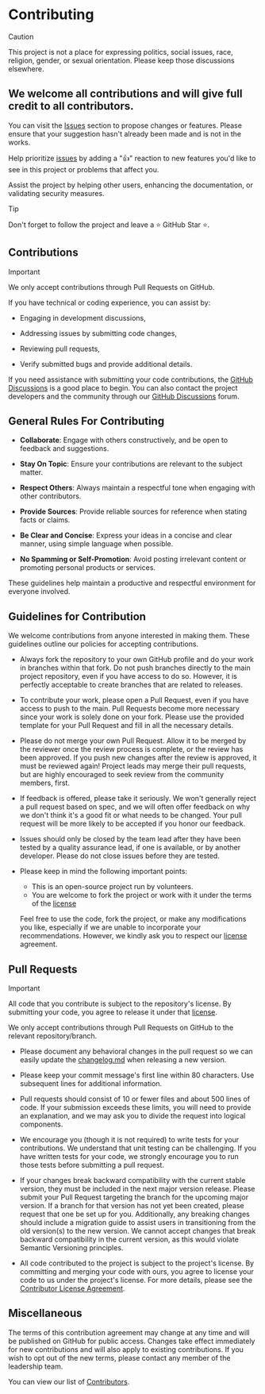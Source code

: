 # Contributing

> [!CAUTION]
>
> This project is not a place for expressing politics, social issues, race, religion, gender, or sexual orientation.
> Please keep those discussions elsewhere.

## We welcome all contributions and will give full credit to all contributors.

You can visit the [Issues](/../../issues) section to propose changes or features. Please ensure that your suggestion
hasn't already been made and is not in the works.

Help prioritize [issues](/../../issues) by adding a "👍" reaction to new features you'd like to see in this project or
problems that affect you.

Assist the project by helping other users, enhancing the documentation, or validating security measures.

> [!TIP]
>
> Don't forget to follow the project and leave a ⭐ GitHub Star ⭐.

## Contributions

> [!IMPORTANT]
>
> We only accept contributions through Pull Requests on GitHub.

If you have technical or coding experience, you can assist by:

- Engaging in development discussions,

- Addressing issues by submitting code changes,

- Reviewing pull requests,

- Verify submitted bugs and provide additional details.

If you need assistance with submitting your code contributions, the [GitHub Discussions](/../../discussions) is a good
place to begin. You can also contact the project developers and the community through our
[GitHub Discussions](/../../discussions) forum.

## General Rules For Contributing

- **Collaborate**: Engage with others constructively, and be open to feedback and suggestions.

- **Stay On Topic**: Ensure your contributions are relevant to the subject matter.

- **Respect Others**: Always maintain a respectful tone when engaging with other contributors.

- **Provide Sources**: Provide reliable sources for reference when stating facts or claims.

- **Be Clear and Concise**: Express your ideas in a concise and clear manner, using simple language when possible.

- **No Spamming or Self-Promotion**: Avoid posting irrelevant content or promoting personal products or services.

These guidelines help maintain a productive and respectful environment for everyone involved.

## Guidelines for Contribution

We welcome contributions from anyone interested in making them. These guidelines outline our policies for accepting
contributions.

- Always fork the repository to your own GitHub profile and do your work in branches within that fork. Do not push
  branches directly to the main project repository, even if you have access to do so. However, it is perfectly
  acceptable to create branches that are related to releases.

- To contribute your work, please open a Pull Request, even if you have access to push to the main. Pull Requests become
  more necessary since your work is solely done on your fork. Please use the provided template for your Pull Request and
  fill in all the necessary details.

- Please do not merge your own Pull Request. Allow it to be merged by the reviewer once the review process is complete,
  or the review has been approved. If you push new changes after the review is approved, it must be reviewed again!
  Project leads may merge their pull requests, but are highly encouraged to seek review from the community members,
  first.

- If feedback is offered, please take it seriously. We won't generally reject a pull request based on spec, and we will
  often offer feedback on why we don't think it's a good fit or what needs to be changed. Your pull request will be more
  likely to be accepted if you honor our feedback.

- Issues should only be closed by the team lead after they have been tested by a quality assurance lead, if one is
  available, or by another developer. Please do not close issues before they are tested.

- Please keep in mind the following important points:

  - This is an open-source project run by volunteers.
  - You are welcome to fork the project or work with it under the terms of the [license](/license.md)

  Feel free to use the code, fork the project, or make any modifications you like, especially if we are unable to
  incorporate your recommendations. However, we kindly ask you to respect our [license](/license.md) agreement.

## Pull Requests

> [!IMPORTANT]
>
> All code that you contribute is subject to the repository's license. By submitting your code, you agree to release it
> under that [license](/license.md).

We only accept contributions through Pull Requests on GitHub to the relevant repository/branch.

- Please document any behavioral changes in the pull request so we can easily update the [changelog.md](/changelog.md)
  when releasing a new version.

- Please keep your commit message's first line within 80 characters. Use subsequent lines for additional information.

- Pull requests should consist of 10 or fewer files and about 500 lines of code. If your submission exceeds these
  limits, you will need to provide an explanation, and we may ask you to divide the request into logical components.

- We encourage you (though it is not required) to write tests for your contributions. We understand that unit testing
  can be challenging. If you have written tests for your code, we strongly encourage you to run those tests before
  submitting a pull request.

- If your changes break backward compatibility with the current stable version, they must be included in the next major
  version release. Please submit your Pull Request targeting the branch for the upcoming major version. If a branch for
  that version has not yet been created, please request that one be set up for you. Additionally, any breaking changes
  should include a migration guide to assist users in transitioning from the old version(s) to the new version.
  We cannot accept changes that break backward compatibility in the current version, as this would violate Semantic
  Versioning principles.

- All code contributed to the project is subject to the project's license. By committing and merging your code with
  ours, you agree to license your code to us under the project's license. For more details,
  please see the [Contributor License Agreement](/contributor_license_agreement.md).

## Miscellaneous

The terms of this contribution agreement may change at any time and will be published on GitHub for public access.
Changes take effect immediately for new contributions and will also apply to existing contributions.
If you wish to opt out of the new terms, please contact any member of the leadership team.

You can view our list of [Contributors](/../../graphs/contributors).
